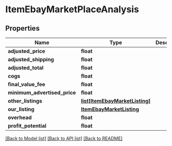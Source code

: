 # ItemEbayMarketPlaceAnalysis

## Properties
Name | Type | Description | Notes
------------ | ------------- | ------------- | -------------
**adjusted_price** | **float** |  | [optional] 
**adjusted_shipping** | **float** |  | [optional] 
**adjusted_total** | **float** |  | [optional] 
**cogs** | **float** |  | [optional] 
**final_value_fee** | **float** |  | [optional] 
**minimum_advertised_price** | **float** |  | [optional] 
**other_listings** | [**list[ItemEbayMarketListing]**](ItemEbayMarketListing.md) |  | [optional] 
**our_listing** | [**ItemEbayMarketListing**](ItemEbayMarketListing.md) |  | [optional] 
**overhead** | **float** |  | [optional] 
**profit_potential** | **float** |  | [optional] 

[[Back to Model list]](../README.md#documentation-for-models) [[Back to API list]](../README.md#documentation-for-api-endpoints) [[Back to README]](../README.md)


